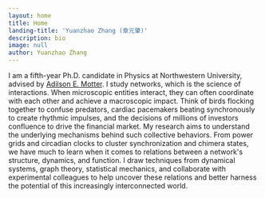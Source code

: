 ```yaml
---
layout: home
title: Home
landing-title: 'Yuanzhao Zhang (章元肇)'
description: bio
image: null
author: Yuanzhao Zhang
---
```


I am a fifth-year Ph.D. candidate in Physics at Northwestern University, advised by [Adilson E. Motter](http://dyn.phys.northwestern.edu/). I study networks, which is the science of interactions. When microscopic entities interact, they can often coordinate with each other and achieve a macroscopic impact. Think of birds flocking together to confuse predators, cardiac pacemakers beating synchronously to create rhythmic impulses, and the decisions of millions of investors confluence to drive the financial market. My research aims to understand the underlying mechanisms behind such collective behaviors. From power grids and circadian clocks to cluster synchronization and chimera states, we have much to learn when it comes to relations between a network's structure, dynamics, and function. I draw techniques from dynamical systems, graph theory, statistical mechanics, and collaborate with experimental colleagues to help uncover these relations and better harness the potential of this increasingly interconnected world.
